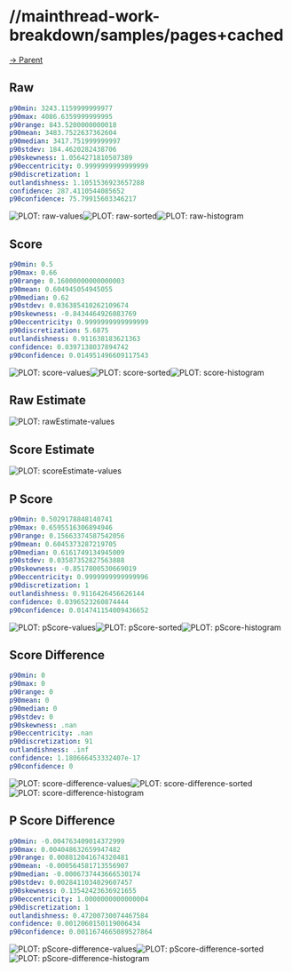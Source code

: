 
# //mainthread-work-breakdown/samples/pages+cached

[→ Parent](../..)


## Raw


```yaml
p90min: 3243.1159999999977
p90max: 4086.6359999999995
p90range: 843.5200000000018
p90mean: 3483.7522637362604
p90median: 3417.751999999997
p90stdev: 184.4620282438706
p90skewness: 1.0564271810507389
p90eccentricity: 0.9999999999999999
p90discretization: 1
outlandishness: 1.1051536923657288
confidence: 287.4110544085652
p90confidence: 75.79915603346217

```

![PLOT: raw-values](./raw/values.svg)![PLOT: raw-sorted](./raw/sorted.svg)![PLOT: raw-histogram](./raw/histogram.svg)
## Score


```yaml
p90min: 0.5
p90max: 0.66
p90range: 0.16000000000000003
p90mean: 0.604945054945055
p90median: 0.62
p90stdev: 0.036385410262109674
p90skewness: -0.8434464926083769
p90eccentricity: 0.9999999999999999
p90discretization: 5.6875
outlandishness: 0.911638183621363
confidence: 0.0397138037894742
p90confidence: 0.014951496609117543

```

![PLOT: score-values](./score/values.svg)![PLOT: score-sorted](./score/sorted.svg)![PLOT: score-histogram](./score/histogram.svg)
## Raw Estimate

![PLOT: rawEstimate-values](./rawEstimate/values.svg)
## Score Estimate

![PLOT: scoreEstimate-values](./scoreEstimate/values.svg)
## P Score


```yaml
p90min: 0.5029178848140741
p90max: 0.6595516306894946
p90range: 0.15663374587542056
p90mean: 0.6045373287219705
p90median: 0.6161749134945009
p90stdev: 0.03587352827563888
p90skewness: -0.8517800530669019
p90eccentricity: 0.9999999999999996
p90discretization: 1
outlandishness: 0.9116426456626144
confidence: 0.0396523260874444
p90confidence: 0.014741154009436652

```

![PLOT: pScore-values](./pScore/values.svg)![PLOT: pScore-sorted](./pScore/sorted.svg)![PLOT: pScore-histogram](./pScore/histogram.svg)
## Score Difference


```yaml
p90min: 0
p90max: 0
p90range: 0
p90mean: 0
p90median: 0
p90stdev: 0
p90skewness: .nan
p90eccentricity: .nan
p90discretization: 91
outlandishness: .inf
confidence: 1.180666453332407e-17
p90confidence: 0

```

![PLOT: score-difference-values](./score-difference/values.svg)![PLOT: score-difference-sorted](./score-difference/sorted.svg)![PLOT: score-difference-histogram](./score-difference/histogram.svg)
## P Score Difference


```yaml
p90min: -0.004763409014372999
p90max: 0.004048632659947482
p90range: 0.008812041674320481
p90mean: -0.000564581713556907
p90median: -0.0006737443666530174
p90stdev: 0.0028411034029607457
p90skewness: 0.13542423636921655
p90eccentricity: 1.0000000000000004
p90discretization: 1
outlandishness: 0.47200730074467584
confidence: 0.0012060150119006434
p90confidence: 0.0011674665089527864

```

![PLOT: pScore-difference-values](./pScore-difference/values.svg)![PLOT: pScore-difference-sorted](./pScore-difference/sorted.svg)![PLOT: pScore-difference-histogram](./pScore-difference/histogram.svg)